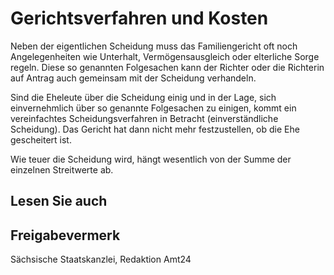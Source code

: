 # Gerichtsverfahren und Kosten

Neben der eigentlichen Scheidung muss das Familiengericht oft noch Angelegenheiten wie Unterhalt, Vermögensausgleich oder elterliche Sorge regeln. Diese so genannten Folgesachen kann der Richter oder die Richterin auf Antrag auch gemeinsam mit der Scheidung verhandeln.

Sind die Eheleute über die Scheidung einig und in der Lage, sich einvernehmlich über so genannte Folgesachen zu einigen, kommt ein vereinfachtes Scheidungsverfahren in Betracht (einverständliche Scheidung). Das Gericht hat dann nicht mehr festzustellen, ob die Ehe gescheitert ist.

Wie teuer die Scheidung wird, hängt wesentlich von der Summe der einzelnen Streitwerte ab.

## Lesen Sie auch

## Freigabevermerk

Sächsische Staatskanzlei, Redaktion Amt24
